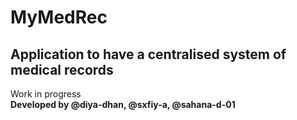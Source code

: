 # MyMedRec
 
## Application to have a centralised system of medical records
 
Work in progress  
**Developed by @diya-dhan, @sxfiy-a, @sahana-d-01**
